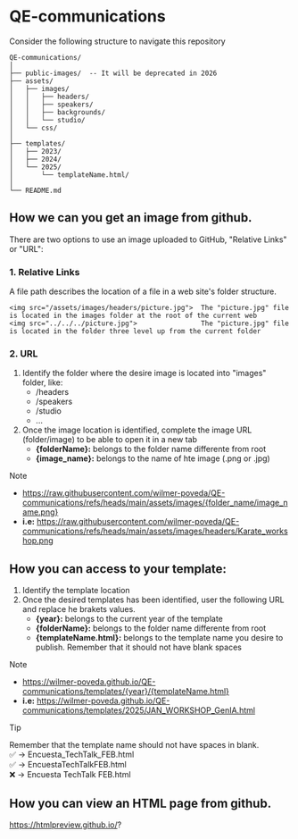 # QE-communications

Consider the following structure to navigate this repository
```
QE-communications/
│
├── public-images/  -- It will be deprecated in 2026
├── assets/
│   ├── images/
│   │   ├── headers/
│   │   ├── speakers/
│   │   ├── backgrounds/
│   │   └── studio/
│   └── css/
│
├── templates/
│   ├── 2023/
│   ├── 2024/
│   └── 2025/
│       └── templateName.html/
│
└── README.md
```

## How we can you get an image from github.
There are two options to use an image uploaded to GitHub, "Relative Links" or "URL":

### 1. Relative Links
A file path describes the location of a file in a web site's folder structure.

```
<img src="/assets/images/headers/picture.jpg">  The "picture.jpg" file is located in the images folder at the root of the current web
<img src="../../../picture.jpg">                The "picture.jpg" file is located in the folder three level up from the current folder
```

### 2. URL 
1. Identify the folder where the desire image is located into "images" folder, like:
    - /headers
    - /speakers
    - /studio
    - ...
2. Once the image location is identified, complete the image URL (folder/image) to be able to open it in a new tab
    - **{folderName}:** belongs to the folder name differente from root
    - **{image_name}:** belongs to the name of hte image (.png or .jpg)
> [!NOTE]
> - https://raw.githubusercontent.com/wilmer-poveda/QE-communications/refs/heads/main/assets/images/{folder_name/image_name.png}
> - **i.e:** https://raw.githubusercontent.com/wilmer-poveda/QE-communications/refs/heads/main/assets/images/headers/Karate_workshop.png


## How you can access to your template:
1. Identify the template location
2. Once the desired templates has been identified, user the following URL and replace he brakets values.
    - **{year}:** belongs to the current year of the template
    - **{folderName}:** belongs to the folder name differente from root
    - **{templateName.html}:** belongs to the template name you desire to publish. Remember that it should not have blank spaces
> [!NOTE]
> - https://wilmer-poveda.github.io/QE-communications/templates/{year}/{templateName.html}
> - **i.e:** https://wilmer-poveda.github.io/QE-communications/templates/2025/JAN_WORKSHOP_GenIA.html


> [!TIP]
> Remember that the template name should not have spaces in blank.\
> :white_check_mark:	 -> Encuesta_TechTalk_FEB.html\
> :white_check_mark:	 -> EncuestaTechTalkFEB.html\
> :x:  -> Encuesta TechTalk FEB.html
    

## How you can view an HTML page from github.
https://htmlpreview.github.io/?